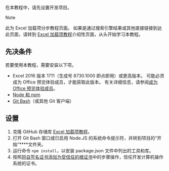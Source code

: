 在本教程中，请先设置开发项目。 

> [!NOTE]
> 此为 Excel 加载项分步教程页面。 如果是通过搜索引擎结果或其他直接链接到达此页面，请转到 [Excel 加载项教程](../tutorials/excel-tutorial.yml)介绍性页面，从头开始学习本教程。

## <a name="prerequisites"></a>先决条件

若要使用本教程，需要安装以下项。 

- Excel 2016 版本 1711（生成号 8730.1000 即点即用）或更高版本。 可能必须成为 Office 预览体验成员，才能获取此版本。 有关详细信息，请参阅[成为 Office 预览体验成员](https://products.office.com/zh-cn/office-insider?tab=tab-1)。
- [Node 和 npm](https://nodejs.org/en/) 
- [Git Bash](https://git-scm.com/downloads)（或其他 Git 客户端）

## <a name="setup"></a>设置

1. 克隆 GitHub 存储库 [Excel 加载项教程](https://github.com/OfficeDev/Excel-Add-in-Tutorial)。
2. 打开 Git Bash 窗口或已启用 Node.JS 的系统命令提示符，并转到项目的“开始”****文件夹。
3. 运行命令 `npm install`，以安装 package.json 文件中列出的工具和库。 
4. 按照[将自签名证书添加为受信任的根证书](https://github.com/OfficeDev/generator-office/blob/master/src/docs/ssl.md)中的步骤操作，信任开发计算机操作系统的证书。

